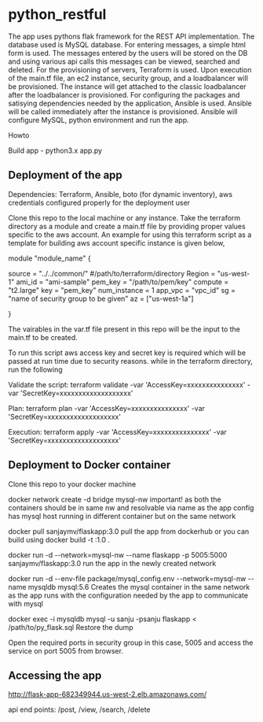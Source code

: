 # python_restful

The app uses pythons flak framework for the REST API implementation. The database used is MySQL database. For entering messages, a simple html form is used. The messages entered by the users will be stored on the DB and using various api calls this messages can be viewed, searched and deleted. 
For the provisioning of servers, Terraform is used. Upon execution of the main.tf file, an ec2 instance, security group, and a loadbalancer will be provisioned. The instance will get attached to the classic loadbalancer after the loadbalancer is provisioned. 
For configuring the packages and satisying dependencies needed by the application, Ansible is used. Ansible will be called immediately after the instance is provisioned. Ansible will configure MySQL, python environment and run the app. 




Howto

Build app - python3.x app.py 

Deployment of the app
---------------------
Dependencies: Terraform, Ansible, boto (for dynamic inventory), aws credentials configured properly for the deployment user

Clone this repo to the local machine or any instance. Take the terraform directory as a module and create a main.tf file by providing proper values specific to the aws account. An example for using this terraform script as a template for building aws account specific instance is given below,


module "module_name" {
  
  source             = "../../common/" #/path/to/terraform/directory
  Region	     = "us-west-1"
  ami_id	     = "ami-sample"
  pem_key	     = "/path/to/pem/key"
  compute            = "t2.large"
  key                = "pem_key"
  num_instance       = 1
  app_vpc            = "vpc_id"
  sg                 = "name of security group to be given"
  az                 = ["us-west-1a"]

 }

The vairables in the var.tf file present in this repo will be the input to the main.tf to be created.

To run this script aws access key and secret key is required which will be passed at run time due to security reasons. while in the terraform directory, run the following

Validate the script: terraform validate -var 'AccessKey=xxxxxxxxxxxxxxx' -var 'SecretKey=xxxxxxxxxxxxxxxxxxx'

Plan: terraform plan -var 'AccessKey=xxxxxxxxxxxxxxx' -var 'SecretKey=xxxxxxxxxxxxxxxxxxx'

Execution: terraform apply -var 'AccessKey=xxxxxxxxxxxxxxx' -var 'SecretKey=xxxxxxxxxxxxxxxxxxx'

Deployment to Docker container
------------------------------
Clone this repo to your docker machine



docker network create -d bridge mysql-nw
important! as both the containers should be in same nw and resolvable via name as the app config has mysql host running in different container but on the same network

docker pull sanjaymv/flaskapp:3.0 
pull the app from dockerhub or you can build using docker build -t <name>:1.0 .

docker run -d --network=mysql-nw --name flaskapp -p 5005:5000 sanjaymv/flaskapp:3.0 
run the app in the newly created network

 docker run -d --env-file package/mysql_config.env --network=mysql-nw --name mysqldb mysql:5.6
Creates the mysql container in the same network as the app runs with the configuration needed by the app to communicate with mysql

 docker exec -i mysqldb mysql -u sanju -psanju flaskapp < /path/to/py_flask.sql
Restore the dump

Open the required ports in security group in this case, 5005 and access the service on port 5005 from browser. 


Accessing the app
-----------------

http://flask-app-682349944.us-west-2.elb.amazonaws.com/<api end point> 

api end points: /post, /view, /search, /delete



